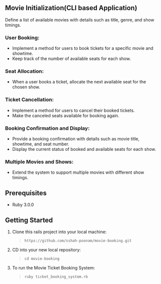 ## Movie Initialization(CLI based Application)

Define a list of available movies with details such as title, genre, and show timings.

  ### User Booking:

  * Implement a method for users to book tickets for a specific movie and showtime.
  * Keep track of the number of available seats for each show.

  ### Seat Allocation:

  * When a user books a ticket, allocate the next available seat for the chosen show.

  ### Ticket Cancellation:

  * Implement a method for users to cancel their booked tickets.
  * Make the canceled seats available for booking again.

  ### Booking Confirmation and Display:

  * Provide a booking confirmation with details such as movie title, showtime, and seat number.
  * Display the current status of booked and available seats for each show.

  ### Multiple Movies and Shows:

  * Extend the system to support multiple movies with different show timings.

## Prerequisites
  * Ruby 3.0.0

## Getting Started

1.  Clone this rails project into your local machine:

    > `https://github.com/sshah-poonam/movie-booking.git`

2.  CD into your new local repository:

    > `cd movie-booking`

3.  To run the Movie Ticket Booking System:

    > `ruby ticket_booking_system.rb`
